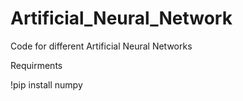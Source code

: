 # Artificial_Neural_Network
Code for different Artificial Neural Networks

Requirments

!pip install numpy
